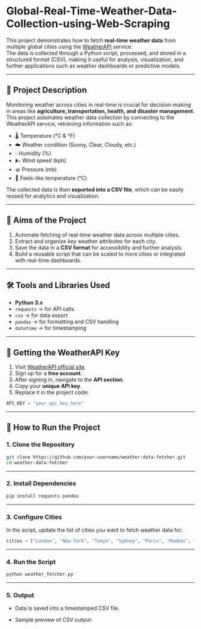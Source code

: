 # Global-Real-Time-Weather-Data-Collection-using-Web-Scraping

This project demonstrates how to fetch **real-time weather data** from multiple global cities using the [WeatherAPI](https://www.weatherapi.com/) service.  
The data is collected through a Python script, processed, and stored in a structured format (CSV), making it useful for analysis, visualization, and further applications such as weather dashboards or predictive models.

---

## 📌 Project Description

Monitoring weather across cities in real-time is crucial for decision-making in areas like **agriculture, transportation, health, and disaster management**.  
This project automates weather data collection by connecting to the WeatherAPI service, retrieving information such as:

- 🌡️ Temperature (°C & °F)  
- ☁️ Weather condition (Sunny, Clear, Cloudy, etc.)  
- 💧 Humidity (%)  
- 🌬️ Wind speed (kph)  
- 📊 Pressure (mb)  
- 🤔 Feels-like temperature (°C)  

The collected data is then **exported into a CSV file**, which can be easily reused for analytics and visualization.

---

## 🎯 Aims of the Project

1. Automate fetching of real-time weather data across multiple cities.  
2. Extract and organize key weather attributes for each city.  
3. Save the data in a **CSV format** for accessibility and further analysis.  
4. Build a reusable script that can be scaled to more cities or integrated with real-time dashboards.  

---

## 🛠️ Tools and Libraries Used

- **Python 3.x**  
- `requests` → for API calls  
- `csv` → for data export  
- `pandas` → for formatting and CSV handling  
- `datetime` → for timestamping  

---

## 🔑 Getting the WeatherAPI Key

1. Visit [WeatherAPI official site](https://www.weatherapi.com/).  
2. Sign up for a **free account**.  
3. After signing in, navigate to the **API section**.  
4. Copy your **unique API key**.  
5. Replace it in the project code:  

```python
API_KEY = "your_api_key_here"

```
---


## 🚀 How to Run the Project
### 1. Clone the Repository

```bash
git clone https://github.com/your-username/weather-data-fetcher.git
cd weather-data-fetcher
```


---

### 2. Install Dependencies
```bash
pip install requests pandas
```

---

### 3. Configure Cities
In the script, update the list of cities you want to fetch weather data for:

```python
cities = ["London", "New York", "Tokyo", "Sydney", "Paris", "Mumbai", "Lagos", "Cairo", "Moscow", "Toronto"]
```

---
### 4. Run the Script
```bash
python weather_fetcher.py
```
---

### 5. Output

- Data is saved into a timestamped CSV file.

- Sample preview of CSV output:













